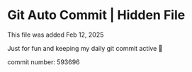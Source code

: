 # Git Auto Commit | Hidden File

This file was added Feb 12, 2025

Just for fun and keeping my daily git commit active 🤪

commit number: 593696
